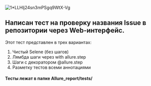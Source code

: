 

![1*LLHlj24sn3mPSgq9WtX-Vg](https://user-images.githubusercontent.com/106055633/180082293-1dbefc28-f4bc-4480-8ff0-a13f2c940c56.png)



## Написан тест на проверку названия Issue в репозитории через Web-интерфейс.

Этот тест представлен в трех вариантах:

1. Чистый Selene (без шагов)
2. Лямбда шаги через with allure.step
3. Шаги с декоратором @allure.step
4. Разметку тестов всеми аннотациями


#### Тесты лежат в папке  Allure_report/tests/
